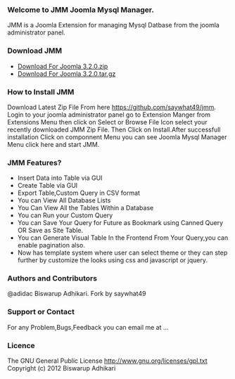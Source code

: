 ### Welcome to JMM Joomla Mysql Manager.

JMM is a Joomla Extension for managing Mysql Datbase from the joomla administrator panel.

### Download JMM

* [Download For Joomla 3.2.0.zip ](https://github.com/saywhat49/jmm/archive/j3.2.0.zip)
* [Download For Joomla 3.2.0.tar.gz ](https://github.com/saywhat49/jmm/archive/j3.2.0.tar.gz)

### How to Install JMM

Download Latest Zip File From here https://github.com/saywhat49/jmm. Login to your joomla administrator
panel go to Extension Manger from Extensions Menu then click on Select or Browse File Icon select your recently downloaded JMM Zip File. Then Click on Install.After successfull installation Click on componnent Menu you can see Joomla Mysql Manager Menu click here and start JMM. 


### JMM Features?

* Insert Data into Table via GUI
* Create Table via GUI
* Export Table,Custom Query in CSV format
* You can View All Database Lists
* You Can View All the Tables Within a Database
* You can Run your Custom Query
* You can Save Your Query for Future as Bookmark using Canned Query OR Save as Site Table.
* You can Generate Visual Table In the Frontend From Your Query,you can enable pagination also.
* Now has template system where user can select theme or they can step further by customize the looks using css and javascript or jquery.

### Authors and Contributors

@adidac Biswarup Adhikari.
Fork by saywhat49

### Support or Contact

For any Problem,Bugs,Feedback you can email me at ...

### Licence

The GNU General Public License
http://www.gnu.org/licenses/gpl.txt
Copyright (c) 2012 Biswarup Adhikari
